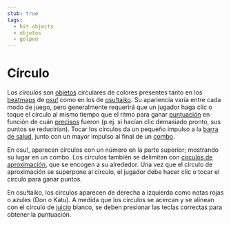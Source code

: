```yaml
---
stub: true
tags:
  - hit objects
  - objetos
  - golpeo
---
```


# Círculo

Los *círculos* son [objetos](/wiki/Gameplay/Hit_object) circulares de colores presentes tanto en los [beatmaps](/wiki/Beatmap) de [osu!](/wiki/Game_mode/osu!) como en los de [osu!taiko](/wiki/Game_mode/osu!taiko). Su apariencia varía entre cada modo de juego, pero generalmente requerirá que un jugador haga clic o toque el círculo al mismo tiempo que el ritmo para ganar [puntuación](/wiki/Gameplay/Score) en función de cuán [precisos](/wiki/Gameplay/Accuracy) fueron (p.ej. si hacían clic demasiado pronto, sus puntos se reducirían). Tocar los círculos da un pequeño impulso a la [barra de salud](/wiki/Client/Interface/Health_bar), junto con un mayor impulso al final de un [combo](/wiki/Beatmapping/Combo).

En osu!, aparecen círculos con un número en la parte superior; mostrando su lugar en un combo. Los círculos también se delimitan con [círculos de aproximación](/wiki/Gameplay/Hit_object/Approach_circle), que se encogen a su alrededor. Una vez que el círculo de aproximación se superpone al círculo, el jugador debe hacer clic o tocar el círculo para ganar puntos.

En osu!taiko, los círculos aparecen de derecha a izquierda como notas rojas o azules (Don o Katu). A medida que los círculos se acercan y se alinean con el círculo de [juicio](/wiki/Gameplay/Judgement) blanco, se deben presionar las teclas correctas para obtener la puntuación.
